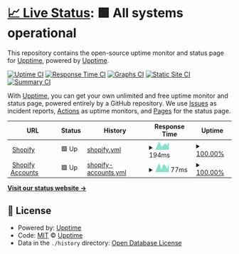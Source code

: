 # [📈 Live Status](https://demo.upptime.js.org): <!--live status--> **🟩 All systems operational**

This repository contains the open-source uptime monitor and status page for [Upptime](https://upptime.js.org), powered by [Upptime](https://github.com/upptime/upptime).

[![Uptime CI](https://github.com/upptime/statuspage/workflows/Uptime%20CI/badge.svg)](https://github.com/upptime/statuspage/actions?query=workflow%3A%22Uptime+CI%22)
[![Response Time CI](https://github.com/upptime/statuspage/workflows/Response%20Time%20CI/badge.svg)](https://github.com/upptime/statuspage/actions?query=workflow%3A%22Response+Time+CI%22)
[![Graphs CI](https://github.com/upptime/statuspage/workflows/Graphs%20CI/badge.svg)](https://github.com/upptime/statuspage/actions?query=workflow%3A%22Graphs+CI%22)
[![Static Site CI](https://github.com/upptime/statuspage/workflows/Static%20Site%20CI/badge.svg)](https://github.com/upptime/statuspage/actions?query=workflow%3A%22Static+Site+CI%22)
[![Summary CI](https://github.com/upptime/statuspage/workflows/Summary%20CI/badge.svg)](https://github.com/upptime/statuspage/actions?query=workflow%3A%22Summary+CI%22)

With [Upptime](https://upptime.js.org), you can get your own unlimited and free uptime monitor and status page, powered entirely by a GitHub repository. We use [Issues](https://github.com/upptime/statuspage/issues) as incident reports, [Actions](https://github.com/upptime/statuspage/actions) as uptime monitors, and [Pages](https://demo.upptime.js.org) for the status page.

<!--start: status pages-->
<!-- This summary is generated by Upptime (https://github.com/upptime/upptime) -->
<!-- Do not edit this manually, your changes will be overwritten -->
<!-- prettier-ignore -->
| URL | Status | History | Response Time | Uptime |
| --- | ------ | ------- | ------------- | ------ |
| <img alt="" src="https://icons.duckduckgo.com/ip3/www.shopify.com.ico" height="13"> [Shopify](https://www.shopify.com/) | 🟩 Up | [shopify.yml](https://github.com/Compass-data/statuspage/commits/HEAD/history/shopify.yml) | <details><summary><img alt="Response time graph" src="./graphs/shopify/response-time-week.png" height="20"> 194ms</summary><br><a href="https://Compass-data.github.io/statuspage/history/shopify"><img alt="Response time 542" src="https://img.shields.io/endpoint?url=https%3A%2F%2Fraw.githubusercontent.com%2FCompass-data%2Fstatuspage%2FHEAD%2Fapi%2Fshopify%2Fresponse-time.json"></a><br><a href="https://Compass-data.github.io/statuspage/history/shopify"><img alt="24-hour response time 402" src="https://img.shields.io/endpoint?url=https%3A%2F%2Fraw.githubusercontent.com%2FCompass-data%2Fstatuspage%2FHEAD%2Fapi%2Fshopify%2Fresponse-time-day.json"></a><br><a href="https://Compass-data.github.io/statuspage/history/shopify"><img alt="7-day response time 194" src="https://img.shields.io/endpoint?url=https%3A%2F%2Fraw.githubusercontent.com%2FCompass-data%2Fstatuspage%2FHEAD%2Fapi%2Fshopify%2Fresponse-time-week.json"></a><br><a href="https://Compass-data.github.io/statuspage/history/shopify"><img alt="30-day response time 171" src="https://img.shields.io/endpoint?url=https%3A%2F%2Fraw.githubusercontent.com%2FCompass-data%2Fstatuspage%2FHEAD%2Fapi%2Fshopify%2Fresponse-time-month.json"></a><br><a href="https://Compass-data.github.io/statuspage/history/shopify"><img alt="1-year response time 624" src="https://img.shields.io/endpoint?url=https%3A%2F%2Fraw.githubusercontent.com%2FCompass-data%2Fstatuspage%2FHEAD%2Fapi%2Fshopify%2Fresponse-time-year.json"></a></details> | <details><summary><a href="https://Compass-data.github.io/statuspage/history/shopify">100.00%</a></summary><a href="https://Compass-data.github.io/statuspage/history/shopify"><img alt="All-time uptime 99.95%" src="https://img.shields.io/endpoint?url=https%3A%2F%2Fraw.githubusercontent.com%2FCompass-data%2Fstatuspage%2FHEAD%2Fapi%2Fshopify%2Fuptime.json"></a><br><a href="https://Compass-data.github.io/statuspage/history/shopify"><img alt="24-hour uptime 100.00%" src="https://img.shields.io/endpoint?url=https%3A%2F%2Fraw.githubusercontent.com%2FCompass-data%2Fstatuspage%2FHEAD%2Fapi%2Fshopify%2Fuptime-day.json"></a><br><a href="https://Compass-data.github.io/statuspage/history/shopify"><img alt="7-day uptime 100.00%" src="https://img.shields.io/endpoint?url=https%3A%2F%2Fraw.githubusercontent.com%2FCompass-data%2Fstatuspage%2FHEAD%2Fapi%2Fshopify%2Fuptime-week.json"></a><br><a href="https://Compass-data.github.io/statuspage/history/shopify"><img alt="30-day uptime 100.00%" src="https://img.shields.io/endpoint?url=https%3A%2F%2Fraw.githubusercontent.com%2FCompass-data%2Fstatuspage%2FHEAD%2Fapi%2Fshopify%2Fuptime-month.json"></a><br><a href="https://Compass-data.github.io/statuspage/history/shopify"><img alt="1-year uptime 99.94%" src="https://img.shields.io/endpoint?url=https%3A%2F%2Fraw.githubusercontent.com%2FCompass-data%2Fstatuspage%2FHEAD%2Fapi%2Fshopify%2Fuptime-year.json"></a></details>
| <img alt="" src="https://icons.duckduckgo.com/ip3/accounts.shopify.com.ico" height="13"> [Shopify Accounts](https://accounts.shopify.com/) | 🟩 Up | [shopify-accounts.yml](https://github.com/Compass-data/statuspage/commits/HEAD/history/shopify-accounts.yml) | <details><summary><img alt="Response time graph" src="./graphs/shopify-accounts/response-time-week.png" height="20"> 77ms</summary><br><a href="https://Compass-data.github.io/statuspage/history/shopify-accounts"><img alt="Response time 272" src="https://img.shields.io/endpoint?url=https%3A%2F%2Fraw.githubusercontent.com%2FCompass-data%2Fstatuspage%2FHEAD%2Fapi%2Fshopify-accounts%2Fresponse-time.json"></a><br><a href="https://Compass-data.github.io/statuspage/history/shopify-accounts"><img alt="24-hour response time 46" src="https://img.shields.io/endpoint?url=https%3A%2F%2Fraw.githubusercontent.com%2FCompass-data%2Fstatuspage%2FHEAD%2Fapi%2Fshopify-accounts%2Fresponse-time-day.json"></a><br><a href="https://Compass-data.github.io/statuspage/history/shopify-accounts"><img alt="7-day response time 77" src="https://img.shields.io/endpoint?url=https%3A%2F%2Fraw.githubusercontent.com%2FCompass-data%2Fstatuspage%2FHEAD%2Fapi%2Fshopify-accounts%2Fresponse-time-week.json"></a><br><a href="https://Compass-data.github.io/statuspage/history/shopify-accounts"><img alt="30-day response time 100" src="https://img.shields.io/endpoint?url=https%3A%2F%2Fraw.githubusercontent.com%2FCompass-data%2Fstatuspage%2FHEAD%2Fapi%2Fshopify-accounts%2Fresponse-time-month.json"></a><br><a href="https://Compass-data.github.io/statuspage/history/shopify-accounts"><img alt="1-year response time 230" src="https://img.shields.io/endpoint?url=https%3A%2F%2Fraw.githubusercontent.com%2FCompass-data%2Fstatuspage%2FHEAD%2Fapi%2Fshopify-accounts%2Fresponse-time-year.json"></a></details> | <details><summary><a href="https://Compass-data.github.io/statuspage/history/shopify-accounts">100.00%</a></summary><a href="https://Compass-data.github.io/statuspage/history/shopify-accounts"><img alt="All-time uptime 99.98%" src="https://img.shields.io/endpoint?url=https%3A%2F%2Fraw.githubusercontent.com%2FCompass-data%2Fstatuspage%2FHEAD%2Fapi%2Fshopify-accounts%2Fuptime.json"></a><br><a href="https://Compass-data.github.io/statuspage/history/shopify-accounts"><img alt="24-hour uptime 100.00%" src="https://img.shields.io/endpoint?url=https%3A%2F%2Fraw.githubusercontent.com%2FCompass-data%2Fstatuspage%2FHEAD%2Fapi%2Fshopify-accounts%2Fuptime-day.json"></a><br><a href="https://Compass-data.github.io/statuspage/history/shopify-accounts"><img alt="7-day uptime 100.00%" src="https://img.shields.io/endpoint?url=https%3A%2F%2Fraw.githubusercontent.com%2FCompass-data%2Fstatuspage%2FHEAD%2Fapi%2Fshopify-accounts%2Fuptime-week.json"></a><br><a href="https://Compass-data.github.io/statuspage/history/shopify-accounts"><img alt="30-day uptime 100.00%" src="https://img.shields.io/endpoint?url=https%3A%2F%2Fraw.githubusercontent.com%2FCompass-data%2Fstatuspage%2FHEAD%2Fapi%2Fshopify-accounts%2Fuptime-month.json"></a><br><a href="https://Compass-data.github.io/statuspage/history/shopify-accounts"><img alt="1-year uptime 99.97%" src="https://img.shields.io/endpoint?url=https%3A%2F%2Fraw.githubusercontent.com%2FCompass-data%2Fstatuspage%2FHEAD%2Fapi%2Fshopify-accounts%2Fuptime-year.json"></a></details>

<!--end: status pages-->

[**Visit our status website →**](https://demo.upptime.js.org)

## 📄 License

- Powered by: [Upptime](https://github.com/upptime/upptime)
- Code: [MIT](./LICENSE) © [Upptime](https://upptime.js.org)
- Data in the `./history` directory: [Open Database License](https://opendatacommons.org/licenses/odbl/1-0/)
